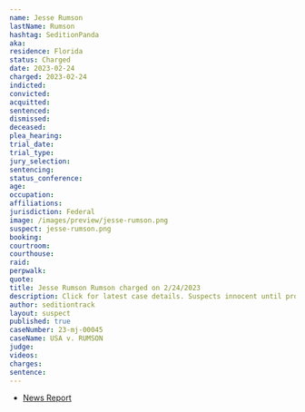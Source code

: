 ```yaml
---
name: Jesse Rumson
lastName: Rumson
hashtag: SeditionPanda
aka:
residence: Florida
status: Charged
date: 2023-02-24
charged: 2023-02-24
indicted:
convicted:
acquitted:
sentenced:
dismissed:
deceased:
plea_hearing:
trial_date:
trial_type:
jury_selection:
sentencing:
status_conference:
age:
occupation:
affiliations:
jurisdiction: Federal
image: /images/preview/jesse-rumson.png
suspect: jesse-rumson.png
booking:
courtroom:
courthouse:
raid:
perpwalk:
quote:
title: Jesse Rumson Rumson charged on 2/24/2023
description: Click for latest case details. Suspects innocent until proven guilty.
author: seditiontrack
layout: suspect
published: true
caseNumber: 23-mj-00045
caseName: USA v. RUMSON
judge:
videos:
charges:
sentence:
---
```


- [News Report](https://www.wfla.com/news/local-news/citrus-county/florida-man-known-as-sedition-panda-arrested-for-allegedly-storming-capitol/)
